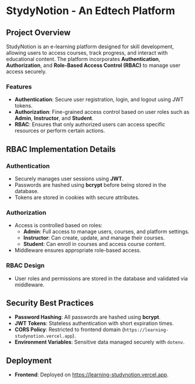 # StydyNotion - An Edtech Platform

## **Project Overview**

StudyNotion is an e-learning platform designed for skill development, allowing users to access courses, track progress, and interact with educational content. The platform incorporates **Authentication**, **Authorization**, and **Role-Based Access Control (RBAC)** to manage user access securely.

### **Features**

- **Authentication**: Secure user registration, login, and logout using JWT tokens.
- **Authorization**: Fine-grained access control based on user roles such as **Admin**, **Instructor**, and **Student**.
- **RBAC**: Ensures that only authorized users can access specific resources or perform certain actions.

## **RBAC Implementation Details**

### **Authentication**

- Securely manages user sessions using **JWT**.
- Passwords are hashed using **bcrypt** before being stored in the database.
- Tokens are stored in cookies with secure attributes.

### **Authorization**

- Access is controlled based on roles:
  - **Admin**: Full access to manage users, courses, and platform settings.
  - **Instructor**: Can create, update, and manage their courses.
  - **Student**: Can enroll in courses and access course content.
- Middleware ensures appropriate role-based access.

### **RBAC Design**

- User roles and permissions are stored in the database and validated via middleware.

## **Security Best Practices**

- **Password Hashing**: All passwords are hashed using **bcrypt**.
- **JWT Tokens**: Stateless authentication with short expiration times.
- **CORS Policy**: Restricted to frontend domain (`https://learning-studynotion.vercel.app`).
- **Environment Variables**: Sensitive data managed securely with `dotenv`.

## **Deployment**

- **Frontend**: Deployed on https://learning-studynotion.vercel.app.
